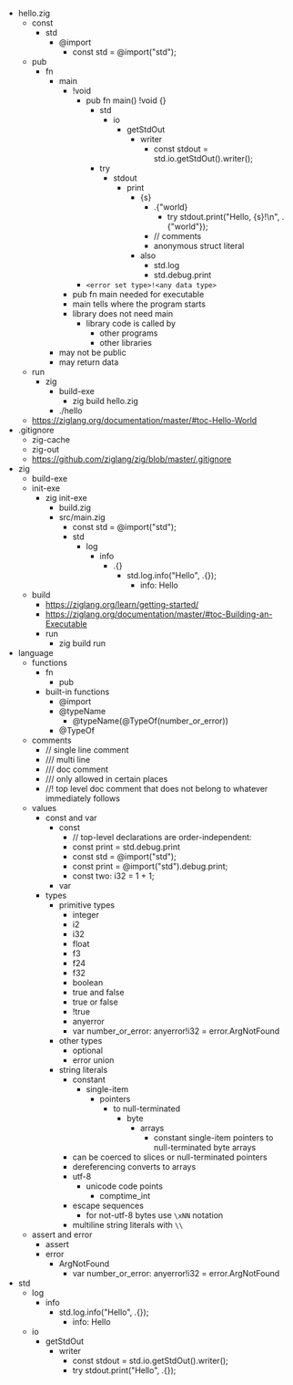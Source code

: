 - hello.zig
  - const
    - std
      - @import
        - const std = @import("std");
  - pub
    - fn
      - main
        - !void
          - pub fn main() !void {}
            - std
              - io
                - getStdOut
                  - writer
                    - const stdout = std.io.getStdOut().writer();
            - try
              - stdout
                - print
                  - {s}
                    - .{"world}
                      - try stdout.print("Hello, {s}!\n", .{"world"});
                    - // comments
                    - anonymous struct literal
                  - also
                    - std.log
                    - std.debug.print
          - `<error set type>!<any data type>`
        - pub fn main needed for executable
        - main tells where the program starts
        - library does not need main
          - library code is called by
            - other programs
            - other libraries
      - may not be public
      - may return data
  - run
    - zig
      - build-exe
        - zig build hello.zig
      - ./hello
  - https://ziglang.org/documentation/master/#toc-Hello-World
- .gitignore
  - zig-cache
  - zig-out
  - https://github.com/ziglang/zig/blob/master/.gitignore
- zig
  - build-exe
  - init-exe
    - zig init-exe
      - build.zig
      - src/main.zig
        - const std = @import("std");
        - std
          - log
            - info
              - .{}
                - std.log.info("Hello", .{});
                  - info: Hello
  - build
    - https://ziglang.org/learn/getting-started/
    - https://ziglang.org/documentation/master/#toc-Building-an-Executable
    - run
      - zig build run
- language
  - functions
    - fn
      - pub
    - built-in functions
      - @import
      - @typeName
        - @typeName(@TypeOf(number_or_error))
      - @TypeOf
  - comments
    - // single line comment
    - /// multi line
    - /// doc comment
    - /// only allowed in certain places
    - //! top level doc comment that does not belong to whatever immediately follows
  - values
    - const and var
      - const
        - // top-level declarations are order-independent:
        - const print = std.debug.print
        - const std = @import("std");
        - const print = @import("std").debug.print;
        - const two: i32 = 1 + 1;
      - var
    - types
      - primitive types
        - integer
        - i2
        - i32
        - float
        - f3
        - f24
        - f32
        - boolean
        - true and false
        - true or false
        - !true
        - anyerror
        - var number_or_error: anyerror!i32 = error.ArgNotFound
      - other types
        - optional
        - error union
      - string literals
        - constant
          - single-item
            - pointers
              - to null-terminated
                - byte
                  - arrays
                    - constant single-item pointers to null-terminated byte arrays
        - can be coerced to slices or null-terminated pointers
        - dereferencing converts to arrays
        - utf-8
          - unicode code points
            - comptime_int
        - escape sequences
          - for not-utf-8 bytes use `\xNN` notation
        - multiline string literals with `\\`
  - assert and error
    - assert
    - error
      - ArgNotFound
        - var number_or_error: anyerror!i32 = error.ArgNotFound
- std
  - log
    - info
      - std.log.info("Hello", .{});
        - info: Hello
  - io
    - getStdOut
      - writer
        - const stdout = std.io.getStdOut().writer();
        - try stdout.print("Hello", .{});

